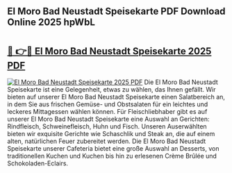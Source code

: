 ## El Moro Bad Neustadt Speisekarte PDF Download Online 2025 hpWbL

# <h2><a href="http://gcdt8ui.nevu.top/?p=El+Moro+Bad+Neustadt+Speisekarte">🔗 👉🔴 El Moro Bad Neustadt Speisekarte 2025 PDF</a></h2>

[![El Moro Bad Neustadt Speisekarte 2025 PDF](https://i.imgur.com/dBaPXMq.png)](http://gcdt8ui.nevu.top/?p=El+Moro+Bad+Neustadt+Speisekarte)
Die El Moro Bad Neustadt Speisekarte ist eine Gelegenheit, etwas zu wählen, das Ihnen gefällt. Wir bieten auf unserer El Moro Bad Neustadt Speisekarte einen Salatbereich an, in dem Sie aus frischen Gemüse- und Obstsalaten für ein leichtes und leckeres Mittagessen wählen können. Für Fleischliebhaber gibt es auf unserer El Moro Bad Neustadt Speisekarte eine Auswahl an Gerichten: Rindfleisch, Schweinefleisch, Huhn und Fisch. Unseren Auserwählten bieten wir exquisite Gerichte wie Schaschlik und Steak an, die auf einem alten, natürlichen Feuer zubereitet werden. Die El Moro Bad Neustadt Speisekarte unserer Cafeteria bietet eine große Auswahl an Desserts, von traditionellen Kuchen und Kuchen bis hin zu erlesenen Crème Brûlée und Schokoladen-Eclairs.

